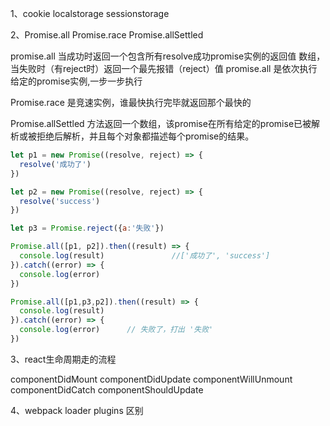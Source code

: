 1、cookie  localstorage  sessionstorage



2、Promise.all  Promise.race  Promise.allSettled

promise.all 当成功时返回一个包含所有resolve成功promise实例的返回值 数组，当失败时（有reject时）返回一个最先报错（reject）值
promise.all 是依次执行给定的promise实例,一步一步执行

Promise.race 是竞速实例，谁最快执行完毕就返回那个最快的

Promise.allSettled 方法返回一个数组，该promise在所有给定的promise已被解析或被拒绝后解析，并且每个对象都描述每个promise的结果。

```javascript
let p1 = new Promise((resolve, reject) => {
  resolve('成功了')
})

let p2 = new Promise((resolve, reject) => {
  resolve('success')
})

let p3 = Promise.reject({a:'失败'})

Promise.all([p1, p2]).then((result) => {
  console.log(result)               //['成功了', 'success']
}).catch((error) => {
  console.log(error)
})

Promise.all([p1,p3,p2]).then((result) => {
  console.log(result)
}).catch((error) => {
  console.log(error)      // 失败了，打出 '失败'
})
```

3、react生命周期走的流程

componentDidMount  componentDidUpdate  componentWillUnmount componentDidCatch componentShouldUpdate



4、webpack loader plugins 区别  





